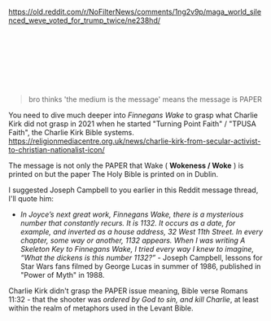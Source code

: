https://old.reddit.com/r/NoFilterNews/comments/1ng2v9p/maga_world_silenced_weve_voted_for_trump_twice/ne238hd/

&nbsp;

&nbsp;

&nbsp;

&nbsp;

> bro thinks 'the medium is the message' means the message is PAPER

You need to dive much deeper into *Finnegans Wake* to grasp what Charlie Kirk did not grasp in 2021 when he started "Turning Point Faith" / "TPUSA Faith", the Charlie Kirk Bible systems.        
https://religionmediacentre.org.uk/news/charlie-kirk-from-secular-activist-to-christian-nationalist-icon/

The message is not only the PAPER that Wake ( **Wokeness / Woke** ) is printed on but the paper The Holy Bible is printed on in Dublin.

I suggested Joseph Campbell to you earlier in this Reddit message thread, I'll quote him:

* *In Joyce’s next great work, Finnegans Wake, there is a mysterious number that constantly recurs. It is 1132. It occurs as a date, for example, and inverted as a house address, 32 West 11th Street. In every chapter, some way or another, 1132 appears. When I was writing A Skeleton Key to Finnegans Wake, I tried every way I knew to imagine, “What the dickens is this number 1132?”* - Joseph Campbell, lessons for Star Wars fans filmed by George Lucas in summer of 1986, published in "Power of Myth" in 1988.

Charlie Kirk didn't grasp the  PAPER issue meaning, Bible verse Romans 11:32 - that the shooter was *ordered by God to sin, and kill Charlie*, at least within the realm of metaphors used in the Levant Bible.
